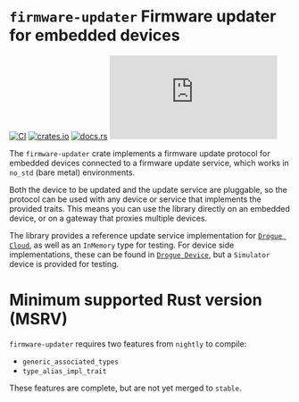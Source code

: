 # `firmware-updater` Firmware updater for embedded devices

[![CI](https://github.com/drogue-iot/firmware-updater/actions/workflows/ci.yaml/badge.svg)](https://github.com/drogue-iot/firmware-updater/actions/workflows/ci.yaml)
[![crates.io](https://img.shields.io/crates/v/firmware-updater.svg)](https://crates.io/crates/firmware-updater)
[![docs.rs](https://docs.rs/firmware-updater/badge.svg)](https://docs.rs/firmware-updater)
[![Matrix](https://img.shields.io/matrix/drogue-iot:matrix.org)](https://matrix.to/#/#drogue-iot:matrix.org)

The `firmware-updater` crate implements a firmware update protocol for embedded devices connected to a firmware update service, which works in `no_std` (bare metal) environments.

Both the device to be updated and the update service are pluggable, so the protocol can be used with any device or service that implements the provided traits. This means you can use the library directly on an embedded device, or on a gateway that proxies multiple devices.

The library provides a reference update service implementation for [`Drogue Cloud`](https://github.com/drogue-iot/drogue-ajour), as well as an `InMemory` type for testing. For device side implementations, these can be found in [`Drogue Device`](https://github.com/drogue-iot/drogue-device), but a `Simulator` device is provided for testing.

# Minimum supported Rust version (MSRV)

`firmware-updater` requires two features from `nightly` to compile:

* `generic_associated_types`
* `type_alias_impl_trait`

These features are complete, but are not yet merged to `stable`.
